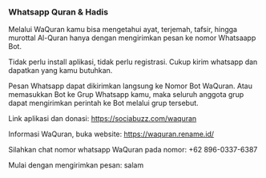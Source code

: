### Whatsapp Quran & Hadis ###

Melalui WaQuran kamu bisa mengetahui ayat, terjemah, tafsir, hingga murottal Al-Quran hanya dengan mengirimkan pesan ke nomor Whatsaapp Bot.

Tidak perlu install aplikasi, tidak perlu registrasi. Cukup kirim whatsapp dan dapatkan yang kamu butuhkan.

Pesan Whatsapp dapat dikirimkan langsung ke Nomor Bot WaQuran. Atau memasukkan Bot ke Grup Whatsapp kamu, maka seluruh anggota grup dapat mengirimkan perintah ke Bot melalui grup tersebut.


Link aplikasi dan donasi:
https://sociabuzz.com/waquran

Informasi WaQuran, buka website:
https://waquran.rename.id/

Silahkan chat nomor whatsapp WaQuran pada nomor: 
+62 896-0337-6387

Mulai dengan mengirimkan pesan: 
salam